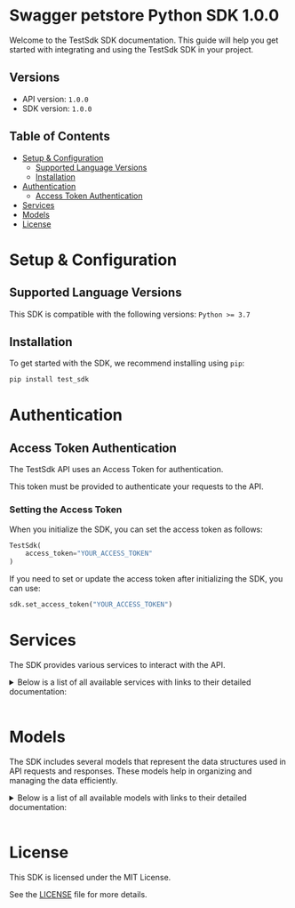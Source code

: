 # Swagger petstore Python SDK 1.0.0

Welcome to the TestSdk SDK documentation. This guide will help you get started with integrating and using the TestSdk SDK in your project.

## Versions

- API version: `1.0.0`
- SDK version: `1.0.0`

## Table of Contents

- [Setup & Configuration](#setup--configuration)
  - [Supported Language Versions](#supported-language-versions)
  - [Installation](#installation)
- [Authentication](#authentication)
  - [Access Token Authentication](#access-token-authentication)
- [Services](#services)
- [Models](#models)
- [License](#license)

# Setup & Configuration

## Supported Language Versions

This SDK is compatible with the following versions: `Python >= 3.7`

## Installation

To get started with the SDK, we recommend installing using `pip`:

```bash
pip install test_sdk
```

# Authentication

## Access Token Authentication

The TestSdk API uses an Access Token for authentication.

This token must be provided to authenticate your requests to the API.

### Setting the Access Token

When you initialize the SDK, you can set the access token as follows:

```py
TestSdk(
    access_token="YOUR_ACCESS_TOKEN"
)
```

If you need to set or update the access token after initializing the SDK, you can use:

```py
sdk.set_access_token("YOUR_ACCESS_TOKEN")
```

# Services

The SDK provides various services to interact with the API.

<details> 
<summary>Below is a list of all available services with links to their detailed documentation:</summary>

| Name                                                 |
| :--------------------------------------------------- |
| [PetsService](documentation/services/PetsService.md) |

</details>
<br/>

# Models

The SDK includes several models that represent the data structures used in API requests and responses. These models help in organizing and managing the data efficiently.

<details> 
<summary>Below is a list of all available models with links to their detailed documentation:</summary>

| Name                               | Description |
| :--------------------------------- | :---------- |
| [Pet](documentation/models/Pet.md) |             |

</details>
<br/>

# License

This SDK is licensed under the MIT License.

See the [LICENSE](LICENSE) file for more details.

<!-- This file was generated by liblab | https://liblab.com/ -->

